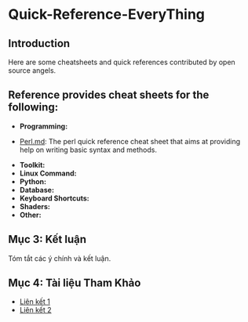 # Quick-Reference-EveryThing

## Introduction
Here are some cheatsheets and quick references contributed by open source angels.

## Reference provides cheat sheets for the following:
- **Programming:**
+ [Perl.md](Perl.md): The perl quick reference cheat sheet that aims at providing help on writing basic syntax and methods.
- **Toolkit:**
- **Linux Command:**
- **Python:** 
- **Database:** 
- **Keyboard Shortcuts:** 
- **Shaders:** 
- **Other:** 

## Mục 3: Kết luận
Tóm tắt các ý chính và kết luận.

## Mục 4: Tài liệu Tham Khảo
- [Liên kết 1](https://example.com)
- [Liên kết 2](https://example.com)